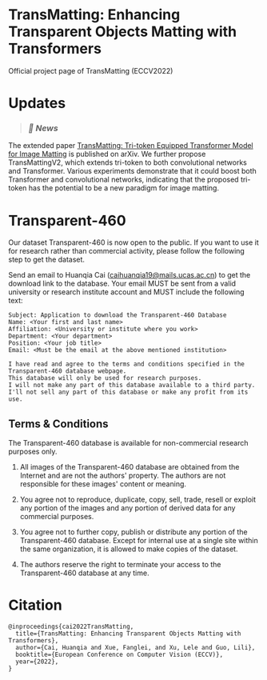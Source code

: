 # TransMatting: Enhancing Transparent Objects Matting with Transformers
Official project page of TransMatting (ECCV2022)

# Updates
><h3><strong><i>🚀 News</i></strong></h3>
The extended paper [TransMatting: Tri-token Equipped Transformer Model for Image Matting](https://arxiv.org/pdf/2303.06476.pdf) is published on arXiv. We further propose TransMattingV2, which extends tri-token to both convolutional networks and Transformer. Various experiments demonstrate that it could boost both Transformer and convolutional networks, indicating that the proposed tri-token has the potential to be a new paradigm for image matting.


# Transparent-460
Our dataset Transparent-460 is now open to the public. If you want to use it for research rather than commercial activity, please follow the following step to get the dataset. 

Send an email to Huanqia Cai (caihuanqia19@mails.ucas.ac.cn) to get the download link to the database. Your email MUST be sent from a valid university or research institute account and MUST include the following text:

```
Subject: Application to download the Transparent-460 Database          
Name: <Your first and last name>
Affiliation: <University or institute where you work>
Department: <Your department>
Position: <Your job title>
Email: <Must be the email at the above mentioned institution>

I have read and agree to the terms and conditions specified in the Transparent-460 database webpage. 
This database will only be used for research purposes. 
I will not make any part of this database available to a third party. 
I'll not sell any part of this database or make any profit from its use.
```

## Terms & Conditions
The Transparent-460 database is available for non-commercial research purposes only.

1. All images of the Transparent-460 database are obtained from the Internet and are not the authors' property. The authors are not responsible for these images' content or meaning.

1. You agree not to reproduce, duplicate, copy, sell, trade, resell or exploit any portion of the images and any portion of derived data for any commercial purposes.

1. You agree not to further copy, publish or distribute any portion of the Transparent-460 database. Except for internal use at a single site within the same organization, it is allowed to make copies of the dataset.

1. The authors reserve the right to terminate your access to the Transparent-460 database at any time.


# Citation

```
@inproceedings{cai2022TransMatting,
  title={TransMatting: Enhancing Transparent Objects Matting with Transformers},
  author={Cai, Huanqia and Xue, Fanglei, and Xu, Lele and Guo, Lili},
  booktitle={European Conference on Computer Vision (ECCV)},
  year={2022},
}
```
